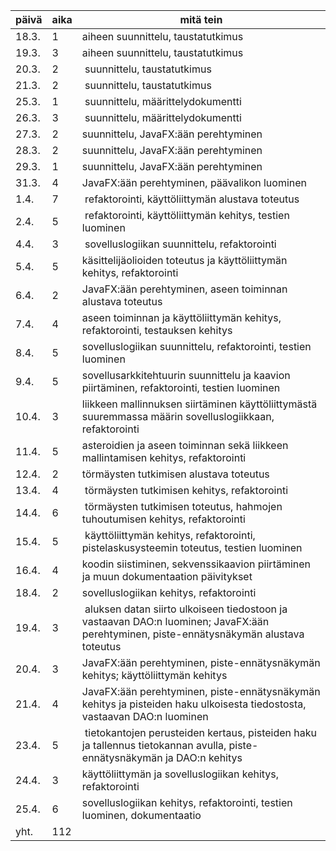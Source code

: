 päivä | aika | mitä tein
------|------|----------
18.3. |1| aiheen suunnittelu, taustatutkimus
19.3. |3| aiheen suunnittelu, taustatutkimus
20.3. |2| suunnittelu, taustatutkimus
21.3. |2| suunnittelu, taustatutkimus
25.3. |1| suunnittelu, määrittelydokumentti
26.3. |3| suunnittelu, määrittelydokumentti
27.3. |2| suunnittelu, JavaFX:ään perehtyminen
28.3. |2| suunnittelu, JavaFX:ään perehtyminen
29.3. |1| suunnittelu, JavaFX:ään perehtyminen
31.3. |4| JavaFX:ään perehtyminen, päävalikon luominen
1.4.  |7| refaktorointi, käyttöliittymän alustava toteutus
2.4.  |5| refaktorointi, käyttöliittymän kehitys, testien luominen
4.4.  |3| sovelluslogiikan suunnittelu, refaktorointi
5.4.  |5| käsittelijäolioiden toteutus ja käyttöliittymän kehitys, refaktorointi
6.4.  |2| JavaFX:ään perehtyminen, aseen toiminnan alustava toteutus
7.4.  |4| aseen toiminnan ja käyttöliittymän kehitys, refaktorointi, testauksen kehitys
8.4.  |5| sovelluslogiikan suunnittelu, refaktorointi, testien luominen
9.4.  |5| sovellusarkkitehtuurin suunnittelu ja kaavion piirtäminen, refaktorointi, testien luominen
10.4. |3| liikkeen mallinnuksen siirtäminen käyttöliittymästä suuremmassa määrin sovelluslogiikkaan, refaktorointi
11.4. |5| asteroidien ja aseen toiminnan sekä liikkeen mallintamisen kehitys, refaktorointi
12.4. |2| törmäysten tutkimisen alustava toteutus
13.4. |4| törmäysten tutkimisen kehitys, refaktorointi
14.4. |6| törmäysten tutkimisen toteutus, hahmojen tuhoutumisen kehitys, refaktorointi
15.4. |5| käyttöliittymän kehitys, refaktorointi, pistelaskusysteemin toteutus, testien luominen
16.4. |4| koodin siistiminen, sekvenssikaavion piirtäminen ja muun dokumentaation päivitykset
18.4. |2| sovelluslogiikan kehitys, refaktorointi
19.4. |3| aluksen datan siirto ulkoiseen tiedostoon ja vastaavan DAO:n luominen; JavaFX:ään perehtyminen, piste-ennätysnäkymän alustava toteutus
20.4. |3| JavaFX:ään perehtyminen, piste-ennätysnäkymän kehitys; käyttöliittymän kehitys
21.4. |4| JavaFX:ään perehtyminen, piste-ennätysnäkymän kehitys ja pisteiden haku ulkoisesta tiedostosta, vastaavan DAO:n luominen
23.4. |5| tietokantojen perusteiden kertaus, pisteiden haku ja tallennus tietokannan avulla, piste-ennätysnäkymän ja DAO:n kehitys
24.4. |3| käyttöliittymän ja sovelluslogiikan kehitys, refaktorointi
25.4. |6| sovelluslogiikan kehitys, refaktorointi, testien luominen, dokumentaatio
yht. |112| 
